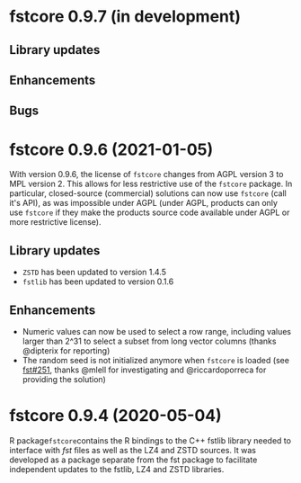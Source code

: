 
# fstcore 0.9.7 (in development)

## Library updates

## Enhancements

## Bugs


# fstcore 0.9.6 (2021-01-05)

With version 0.9.6, the license of `fstcore` changes from AGPL version 3 to MPL version 2. This allows for less
restrictive use of the `fstcore` package. In particular, closed-source (commercial) solutions can now use `fstcore`
(call it's API), as was impossible under AGPL (under AGPL, products can only use `fstcore` if they make the products
source code available under AGPL or more restrictive license).

## Library updates

* `ZSTD` has been updated to version 1.4.5
* `fstlib` has been updated to version 0.1.6

## Enhancements

* Numeric values can now be used to select a row range, including values larger than 2^31 to select a subset from
long vector columns (thanks @dipterix for reporting)
* The random seed is not initialized anymore when `fstcore` is loaded (see [fst#251](https://github.com/fstpackage/fst/issues/251), thanks @mlell for investigating and @riccardoporreca for providing the solution)


# fstcore 0.9.4 (2020-05-04)

R package`fstcore`contains the R bindings to the C++ fstlib library needed to interface with _fst_ files as well as
the LZ4 and ZSTD sources. It was developed as a package separate from the fst package to facilitate independent
updates to the fstlib, LZ4 and ZSTD libraries.
